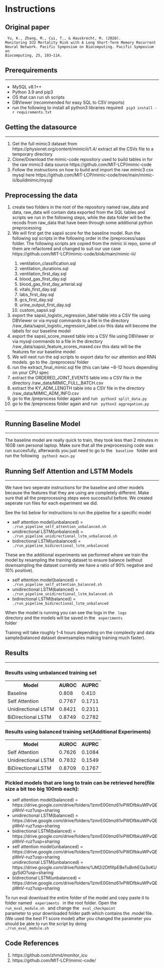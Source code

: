 <h1> Instructions </h1>

<h2> Original paper </h2>

<code> Yu, K., Zhang, M., Cui, T., & Hauskrecht, M. (2020). Monitoring ICU Mortality Risk with A Long Short-Term Memory Recurrent Neural Network. Pacific Symposium on Biocomputing. Pacific Symposium on Biocomputing, 25, 103–114. </code>


<h2> Prerequirements </h2>
<hr>
<ul>
    <li> MySQL v8.1++ </li>
    <li> Python 3.9 and pip3 </li>
    <li> OS that can run sh scripts</li>
    <li> DBViewer (recommended for easy SQL to CSV imports) </li>
    <li> run the following to install all python3 libraries required <code> pip3 install -r requirements.txt </code>
</ul>


<h2> Getting the datasource </h2>
<hr>
<ol>
    <li> Get the full mimic3 dataset from https://physionet.org/content/mimiciii/1.4/ extract all the CSVs file to a temporary directory</li>
    <li> Clone/Download the mimic-code repository used to build tables in for the raw mimic3 data source https://github.com/MIT-LCP/mimic-code </li>
    <li> Follow the instructions on how to build and import the raw mimic3 csv mysql here https://github.com/MIT-LCP/mimic-code/tree/main/mimic-iii/buildmimic/mysql</li>
</ol>


<h2> Preprocessing the data </h2>
<ol>
    <li> create two folders in the root of the repository named raw_data and data, raw_data will contain data exported from the SQL tables and scripts we run in the following steps, while the data folder will be the recods from raw_data that have been through some additional python preprocessing</li>
    <li> We will first get the sapsii score for the baseline model. Run the following sql scripts in the following order in the /preprocess/saps folder. The following scripts are copied from the mimic iii repo, some of them are refactored and changed to suit our use case https://github.com/MIT-LCP/mimic-code/blob/main/mimic-iii/</li>
    <ol>
        <li> ventilation_classification.sql </li>
        <li> ventilation_durations.sql </li>
        <li> ventilation_first_day.sql </li>
        <li> blood_gas_first_day.sql </li>
        <li> blood_gas_first_day_arterial.sql </li>
        <li> vitals_first_day.sql </li>
        <li> labs_first_day.sql </li>
        <li> gcs_first_day.sql </li>
        <li> urine_output_first_day.sql </li>
        <li> custom_sapsii.sql </li>
    </ol>
    <li> export the sapsii_logistic_regression_label table into a CSV file using DBViewer or via mysql commands to a file in the directory /raw_data/sapsii_logistic_regression_label.csv this data will become the labels for our baseline model</li>
    <li> export the sapsii_score_maxed table into a CSV file using DBViewer or via mysql commands to a file in the directory /raw_data/sapsii_feature_scores_maxed.csv this data will be the features for our baseline model </li>
    <li> We will next run the sql scripts to export data for our attention and RNN models. go to the ./preprocess/ folder </li>
    <li> run the extract_final_mimic.sql file (this can take ~8-12 hours depending on your CPU spec</li>
    <li> extract the ORDERED_JOINT_EVENTS table into a CSV file in the directory /raw_data/MIMIC_FULL_BATCH.csv</li>
    <li> extract the KY_ADM_LENGTH table into a CSV file in the directory /raw_data/MIMIC_ADM_INFO.csv </li>
    <li> go to the /preprocess folder again and run <code> python3 split_data.py </code> </li>
    <li> go to the /preprocess folder again and run <code> python3 aggregation.py </code> </li>
</ol>

<hr>


<h2> Running Baseline Model </h2>
<hr>
The baseline model are really quick to train, they took less than 2 minutes in 16GB ram personal laptop.
Make sure that all the preprocessing code was run succesfully, afterwards you just need to go to the <code> baseline </code> folder and run the following <code> python3 main.py </code>



<h2> Running Self Attention and LSTM Models </h2>
<hr>
We have two seperate instructions for the baseline and other models because the features that they are using are completely different. Make sure that all the preprocessing steps were successful before. We created seperate run files for each experiment we did.

See the list below for instructions to run the pipeline for a specific model


<ul>
<li>
self attention model(unbalanced) = <code> ./run_pipeline_self_attention_unbalanced.sh </code>
</li>
<li>
unidirectional LSTM(unbalanced) = <code> ./run_pipeline_unidirectional_lstm_unbalanced.sh </code>
</li>
<li>
bidirectional LSTM(unbalanced) = <code> ./run_pipeline_bidirectional_lstm_unbalanced </code>
</li>
</ul>


These are the additional experiments we performed where we train the model by resampling the training dataset to ensure balance (without downsampling the dataset currently we have a ratio of 90% negative and 10% positive).

<ul>
<li>
self attention model(balanced) =  <code> ./run_pipeline_self_attention_balanced.sh </code>
</li>
<li>
unidirectional LSTM(balanced) = <code> ./run_pipeline_unidirectional_lstm_balanced.sh </code>
</li>
<li>
bidirectional LSTM(balanced) = <code> ./run_pipeline_bidirectional_lstm_unbalanced </code>
</li>
</ul>

When the model is running you can see the logs in the <code> logs </code> directory and the models will be saved in the <code> experiments </code> folder

Training will take roughly 1-4 hours depending on the complexity and data sample(balanced dataset downsamples making training much faster).


<h2> Results </h2>
<hr>


<h3> Results using unbalanced training set </h3>
<table>
    <tr>
        <th> Model </th>
        <th> AUROC </th>    
        <th> AUPRC </th>
    </tr>
    <tr>
        <td> Baseline </td>
        <td> 0.808 </td>
        <td> 0.410 </td>
    </tr>
    <tr>
        <td> Self Attention </td>
        <td> 0.7767 </td>
        <td> 0.1711 </td>
    </tr>
    <tr>
        <td> Unidirectional LSTM </td>
        <td> 0.8421 </td>
        <td> 0.2311 </td>
    </tr>
    <tr>
        <td> BiDirectional LSTM </td>
        <td> 0.8749 </td>
        <td> 0.2782 </td>
    </tr>
</table>


<h3> Results using balanced training set(Additional Experiments) </h3>
<table>
    <tr>
        <th> Model </th>
        <th> AUROC </th>    
        <th> AUPRC </th>
    </tr>
    <tr>
        <td> Self Attention </td>
        <td> 0.7626 </td>
        <td> 0.1084 </td>
    </tr>
    <tr>
        <td> Unidirectional LSTM </td>
        <td> 0.7832 </td>
        <td> 0.1549 </td>
    </tr>
    <tr>
        <td> BiDirectional LSTM </td>
        <td> 0.8709 </td>
        <td> 0.1767 </td>
    </tr>
</table>

<h3> Pickled models that are long to train can be retrieved here(file size a bit too big 100mb each): </h3>

<ul>
<li>
self attention model(balanced) = https://drive.google.com/drive/folders/1zmrE0Gtmz61vPWDfbkuWPvQEpWnV-ruz?usp=sharing
</li>
<li>
unidirectional LSTM(balanced) = https://drive.google.com/drive/folders/1zmrE0Gtmz61vPWDfbkuWPvQEpWnV-ruz?usp=sharing
</li>
<li>
bidirectional LSTM(balanced) = https://drive.google.com/drive/folders/1zmrE0Gtmz61vPWDfbkuWPvQEpWnV-ruz?usp=sharing
</li>
<li>
self attention model(unbalanced) = https://drive.google.com/drive/folders/1zmrE0Gtmz61vPWDfbkuWPvQEpWnV-ruz?usp=sharing
</li>
unidirectional LSTM(unbalanced) = https://drive.google.com/drive/folders/1JM2i2DtflIlpEBeTuBnhEGa3oKUgySdO?usp=sharing
<li>
bidirectional LSTM(unbalanced) = https://drive.google.com/drive/folders/1zmrE0Gtmz61vPWDfbkuWPvQEpWnV-ruz?usp=sharing 
</li>
</ul>

To run eval download the entire folder of the model and copy paste it to folder named <code> experiments </code> in the root folder. Open the <code> run_eval_module.sh </code> and change the <code> eval_checkpoint </code> parameter to your downloaded folder path which contains the .model file. (We used the best F1 score model) after you changed the parameter you should be able to run the script by doing <code> ./run_eval_module.sh </code>


<h2> Code References </h2>

<ol>
    <li> https://github.com/zhmd/monitor_icu </li>
    <li> https://github.com/MIT-LCP/mimic-code/ </li>
</ol>